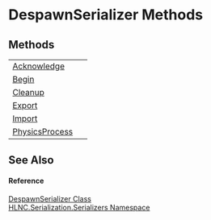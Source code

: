 # DespawnSerializer Methods




## Methods
<table>
<tr>
<td><a href="M_HLNC_Serialization_Serializers_DespawnSerializer_Acknowledge">Acknowledge</a></td>
<td> </td></tr>
<tr>
<td><a href="M_HLNC_Serialization_Serializers_DespawnSerializer_Begin">Begin</a></td>
<td> </td></tr>
<tr>
<td><a href="M_HLNC_Serialization_Serializers_DespawnSerializer_Cleanup">Cleanup</a></td>
<td> </td></tr>
<tr>
<td><a href="M_HLNC_Serialization_Serializers_DespawnSerializer_Export">Export</a></td>
<td> </td></tr>
<tr>
<td><a href="M_HLNC_Serialization_Serializers_DespawnSerializer_Import">Import</a></td>
<td> </td></tr>
<tr>
<td><a href="M_HLNC_Serialization_Serializers_DespawnSerializer_PhysicsProcess">PhysicsProcess</a></td>
<td> </td></tr>
</table>

## See Also


#### Reference
<a href="T_HLNC_Serialization_Serializers_DespawnSerializer">DespawnSerializer Class</a>  
<a href="N_HLNC_Serialization_Serializers">HLNC.Serialization.Serializers Namespace</a>  
